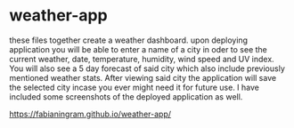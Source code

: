 # weather-app
these files together create a weather dashboard. upon deploying application you will be able to enter a name of a city in oder to see the current weather, date, temperature, humidity, wind speed and UV index. You will also see a 5 day forecast of said city which also include previously mentioned weather stats. After viewing said city the application will save the selected city incase you ever might need it for future use. I have included some screenshots of the deployed application as well.


 https://fabianingram.github.io/weather-app/
